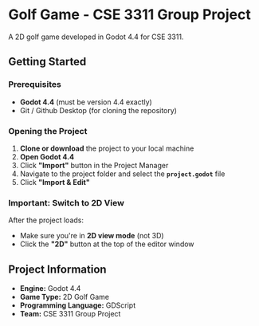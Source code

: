 # Golf Game - CSE 3311 Group Project

A 2D golf game developed in Godot 4.4 for CSE 3311.

## Getting Started

### Prerequisites
- **Godot 4.4** (must be version 4.4 exactly)
- Git / Github Desktop (for cloning the repository)

### Opening the Project

1. **Clone or download** the project to your local machine
2. **Open Godot 4.4**
3. Click **"Import"** button in the Project Manager
4. Navigate to the project folder and select the **`project.godot`** file
5. Click **"Import & Edit"**

### Important: Switch to 2D View

After the project loads:
- Make sure you're in **2D view mode** (not 3D)
- Click the **"2D"** button at the top of the editor window

## Project Information

- **Engine:** Godot 4.4
- **Game Type:** 2D Golf Game
- **Programming Language:** GDScript
- **Team:** CSE 3311 Group Project
